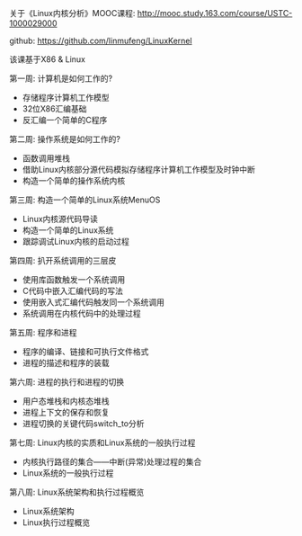 关于《Linux内核分析》MOOC课程: http://mooc.study.163.com/course/USTC-1000029000

github: https://github.com/linmufeng/LinuxKernel

该课基于X86 & Linux

第一周: 计算机是如何工作的?

- 存储程序计算机工作模型
- 32位X86汇编基础
- 反汇编一个简单的C程序

第二周: 操作系统是如何工作的?

- 函数调用堆栈
- 借助Linux内核部分源代码模拟存储程序计算机工作模型及时钟中断
- 构造一个简单的操作系统内核

第三周: 构造一个简单的Linux系统MenuOS

- Linux内核源代码导读
- 构造一个简单的Linux系统
- 跟踪调试Linux内核的启动过程

第四周: 扒开系统调用的三层皮

- 使用库函数触发一个系统调用
- C代码中嵌入汇编代码的写法
- 使用嵌入式汇编代码触发同一个系统调用
- 系统调用在内核代码中的处理过程

第五周: 程序和进程

- 程序的编译、链接和可执行文件格式
- 进程的描述和程序的装载

第六周: 进程的执行和进程的切换

- 用户态堆栈和内核态堆栈
- 进程上下文的保存和恢复
- 进程切换的关键代码switch_to分析

第七周: Linux内核的实质和Linux系统的一般执行过程

- 内核执行路径的集合——中断(异常)处理过程的集合
- Linux系统的一般执行过程

第八周: Linux系统架构和执行过程概览

- Linux系统架构
- Linux执行过程概览
